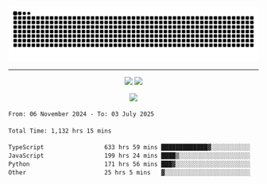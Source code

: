 <div align="center">
  <picture>
      <source
    media="(prefers-color-scheme: dark)"
      srcset="https://raw.githubusercontent.com/platane/snk/output/github-contribution-grid-snake-dark.svg"
      />
    <source
      media="(prefers-color-scheme: light)"
      srcset="https://raw.githubusercontent.com/xct007/xct007/output/github-contribution-grid-snake.svg"
      />
    <img
      alt="Snake"
      src="https://raw.githubusercontent.com/xct007/xct007/output/github-contribution-grid-snake.svg"
      />
  </picture>

</div>

___
<p align="center">
  <img src="https://readme-stats-blush-eta.vercel.app/api/top-langs/?username=xct007&layout=compact" />
  <img src="https://readme-stats-blush-eta.vercel.app/api?username=xct007&show_icons=true&theme=transparent&hide_title=true&include_all_commits=true" />
</p>

<p align="center">
  <img src="https://github-profile-trophy.vercel.app/?username=xct007&no-bg=true&rank=S,SS,SSS,A,AA,AAA,UNKNOWN,SECRET&row=3&title=-Followers,-Stars&margin-w=15&margin-h=15&column=2" />
</p>
<!--START_SECTION:waka-->

```txt
From: 06 November 2024 - To: 03 July 2025

Total Time: 1,132 hrs 15 mins

TypeScript                 633 hrs 59 mins █████████████▓░░░░░░░░░░░   54.78 %
JavaScript                 199 hrs 24 mins ████▒░░░░░░░░░░░░░░░░░░░░   17.23 %
Python                     171 hrs 56 mins ███▓░░░░░░░░░░░░░░░░░░░░░   14.86 %
Other                      25 hrs 5 mins   ▓░░░░░░░░░░░░░░░░░░░░░░░░   02.17 %
```

<!--END_SECTION:waka-->
